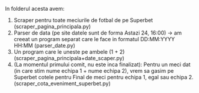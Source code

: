 In folderul acesta avem:

1. Scraper pentru toate meciurile de fotbal de pe Superbet (scraper_pagina_principala.py)
2. Parser de data (pe site datele sunt de forma Astazi 24, 16:00) -> am creeat un program separat care le face in formatul DD:MM:YYYY HH:MM (parser_date.py)
3. Un program care le uneste pe ambele (1 + 2) (scraper_pagina_principala+date_scaper.py)
4. (La momentul primului comit, nu este inca finalizat): Pentru un meci dat (in care stim nume echipa 1 + nume echipa 2), vrem sa gasim pe Superbet cotele pentru Final de meci pentru echipa 1, egal sau echipa 2. (scraper_cota_eveniment_superbet.py)
